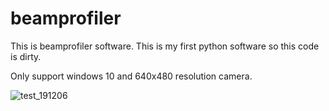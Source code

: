 # beamprofiler
This is beamprofiler software.
This is my first python software so this code is dirty.

Only support windows 10 and 640x480 resolution camera.

![test_191206](https://user-images.githubusercontent.com/62801544/88451820-e1620300-ce94-11ea-87e8-8ff02c86a0e9.png)
